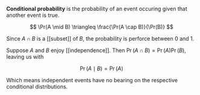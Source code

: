 **Conditional probability** is the probability of an event occuring given that another event is true.

$$
\Pr(A \mid B) \triangleq \frac{\Pr(A \cap B)}{\Pr(B)}
$$

Since $A \cap B$ is a [[subset]] of $B$, the probability is perforce between 0 and 1.


Suppose $A$ and $B$ enjoy [[independence]]. Then $\Pr(A \cap B) = \Pr(A)\Pr(B)$, leaving us with

$$
\Pr(A \mid B) = \Pr(A)
$$

Which means independent events have no bearing on the respective conditional distributions.
